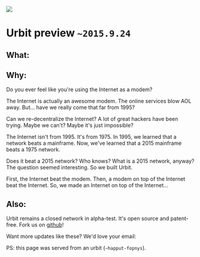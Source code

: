 <link rel="stylesheet" type="text/css" href="/home/pub/preview/src/main.css" />
<img src="https://storage.googleapis.com/urbit-extra/logo/logo-white-100x100.png" class='logo' />

<h1 class="leader">Urbit preview <code>~2015.9.24</code></h1>

<h2>What:</h2>

<list dataPath="/pub/preview/materials"></list>

<h2>Why:</h2>

Do you ever feel like you're using the Internet as a modem?

The Internet is actually an awesome modem.  The online services blow AOL away.  But... have we really come that far from 1995?

Can we re-decentralize the Internet?  A lot of great hackers have been trying.  Maybe we can't?  Maybe it's just impossible?

The Internet isn't from 1995.  It's from 1975.  In 1995, we learned that a network beats a mainframe.  Now, we've learned that a 2015 mainframe beats a 1975 network.

Does it beat a 2015 network?  Who knows?  What is a 2015 network, anyway?  The question seemed interesting.  So we built Urbit.

First, the Internet beat the modem.  Then, a modem on top of the Internet beat the Internet.  So, we made an Internet on top of the Internet...

<h2>Also:</h2>

Urbit remains a closed network in alpha-test.  It's open source and patent-free.  Fork us on [github](https://github.com/urbit/urbit)!

Want more updates like these?  We'd love your email: 

<email dataPath="/submit"></email>

PS: this page was served from an urbit (`~happut-fopnys`).
